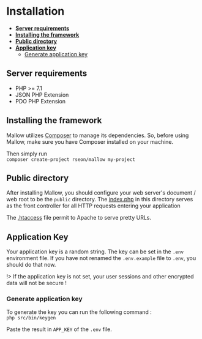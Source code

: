 # Installation

- **[Server requirements](/install?id=server-requirements)**
- **[Installing the framework](/install?id=installing-the-framework)**
- **[Public directory](/install?id=public-directory)**
- **[Application key](/install?id=application-key)**
    - [Generate application key](/install?id=generate-application-key)


## Server requirements

- PHP >= 7.1
- JSON PHP Extension
- PDO PHP Extension


## Installing the framework

Mallow utilizes [Composer](https://getcomposer.org/) to manage its dependencies.
So, before using Mallow, make sure you have Composer installed on your machine.

Then simply run<br>
`composer create-project rseon/mallow my-project`


## Public directory

After installing Mallow, you should configure your web server's document / web root to be the `public` directory.
The [index.php](https://github.com/rseon/mallow/blob/master/public/index.php) in this directory serves as the front controller for all HTTP requests entering your application

The [.htaccess](https://github.com/rseon/mallow/blob/master/public/.htaccess) file permit to Apache to serve
pretty URLs.


## Application Key
Your application key is a random string. The key can be set in the `.env` environment file.
If you have not renamed the `.env.example` file to `.env`, you should do that now.

!> If the application key is not set, your user sessions and other encrypted data will not be secure !


### Generate application key

To generate the key you can run the following command : <br>
`php src/bin/keygen`

Paste the result in `APP_KEY` of the `.env` file.
